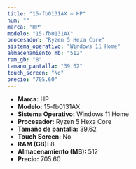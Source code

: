 ```yaml
---
title: "15-fb0131AX — HP"
num: ""
marca: "HP"
modelo: "15-fb0131AX"
procesador: "Ryzen 5 Hexa Core"
sistema_operativo: "Windows 11 Home"
almacenamiento_mb: "512"
ram_gb: "8"
tamano_pantalla: "39.62"
touch_screen: "No"
precio: "705.60"
---
```

<ul>
<li><strong>Marca:</strong> HP</li>
<li><strong>Modelo:</strong> 15-fb0131AX</li>
<li><strong>Sistema Operativo:</strong> Windows 11 Home</li>
<li><strong>Procesador:</strong> Ryzen 5 Hexa Core </li>
<li><strong>Tamaño de pantalla:</strong> 39.62</li>
<li><strong>Touch Screen:</strong> No</li>
<li><strong>RAM (GB):</strong> 8</li>
<li><strong>Almacenamiento (MB):</strong> 512</li>
<li><strong>Precio:</strong> 705.60</li>
</ul>